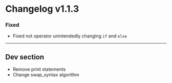 # Changelog v1.1.3

### Fixed
- Fixed not operator unintendedly changing `if` and `else` 
 
---

## Dev section

- Remove print statements
- Change swap_syntax algorithm